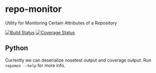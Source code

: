 # repo-monitor
Utility for Monitoring Certain Attributes of a Repository

[![Build Status](https://travis-ci.org/michael-christen/repo-monitor.svg?branch=master)](https://travis-ci.org/michael-christen/repo-monitor)
[![Coverage Status](https://coveralls.io/repos/github/michael-christen/repo-monitor/badge.svg?branch=radon_quality)](https://coveralls.io/github/michael-christen/repo-monitor?branch=radon_quality)

## Python

Currently we can deserialize nosetest output and coverage output.
Run `repomon --help` for more info.
